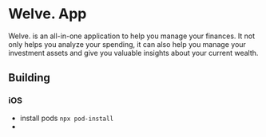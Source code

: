 # Welve. App

Welve. is an all-in-one application to help you manage your finances. It not only helps you analyze your spending, it can also help you manage your investment assets and give you valuable insights about your current wealth.

## Building

### iOS

- install pods `npx pod-install`
-
